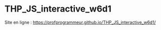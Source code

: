 # THP_JS_interactive_w6d1

Site en ligne : https://profprogrammeur.github.io/THP_JS_interactive_w6d1/
